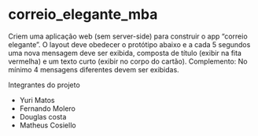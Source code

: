 # correio_elegante_mba
Criem uma aplicação web (sem server-side) para construir o app “correio elegante”. O layout deve obedecer o protótipo abaixo e a cada 5 segundos uma nova mensagem deve ser exibida, composta de título (exibir na fita vermelha) e um texto curto (exibir no corpo do cartão). Complemento: No mínimo 4 mensagens diferentes devem ser exibidas.


Integrantes do projeto

- Yuri Matos
- Fernando Molero
- Douglas costa
- Matheus Cosiello

